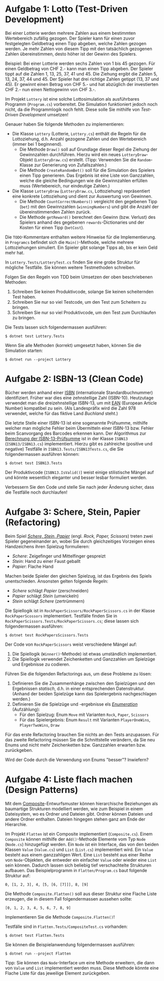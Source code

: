 # Aufgabe 1: Lotto (Test-Driven Development)

Bei einer Lotterie werden mehrere Zahlen aus einem bestimmten Wertebereich
zufällig gezogen. Der Spieler kann für einen zuvor festgelegten Geldbetrag einen
Tipp abgeben, welche Zahlen gezogen werden. Je mehr Zahlen von diesem Tipp mit
den tatsächlich gezogenen Zahlen übereinstimmen, desto höher ist der Gewinn des
Spielers.

Beispiel: Bei einer Lotterie werden sechs Zahlen von 1 bis 45 gezogen. Für einen
Geldbetrag von CHF 2.- kann man einen Tipp abgeben. Der Spieler tippt auf die
Zahlen 1, 13, 25, 37, 41 und 45. Die Ziehung ergibt die Zahlen 5, 13, 24, 37, 44
und 45. Der Spieler hat drei richtige Zahlen getippt (13, 37 und 45). Er gewinnt
einen Betrag von CHF 5.- und hat abzüglich der investierten CHF 2.- nun einen
Nettogewinn von CHF 3.-.

Im Projekt `Lottery` ist eine solche Lottosimulation als ausführbares Programm
(`Program.cs`) vorbereitet.  Die Simulation funktioniert jedoch noch nicht, da
die Programmlogik noch fehlt.  Diese solle Sie mithilfe von _Test-Driven
Development_ umsetzen!

Genauer haben Sie folgende Methoden zu implementieren:

- Die Klasse `Lottery` (Lotterie, `Lottery.cs`) enthält die Regeln für die
Lottoziehung, d.h.  Anzahl gezogene Zahlen und den Wertebereich (immer bei 1
beginnend).
    - Die Methode `Draw()` soll auf Grundlage dieser Regel die Ziehung der
    Gewinnzahlen durchführen. Hierzu wird ein neues `LotteryDraw`-Objekt
    (`LotteryDraw.cs`) erstellt. (Tipp: Verwenden Sie die `Random`-Klasse zur
    Generierung von Zufallszahlen.)
    - Die Methode `CreateRandomBet()` soll für die Simulation des Spielers einen
    Tipp generieren. Das Ergebnis ist eine Liste von Ganzzahlen, welche die
    gleiche Bedingungen wie die Gewinnzahlen erfüllen muss (Wertebereich, nur
    eindeutige Zahlen.)
- Die Klasse `LotteryDraw` (`LotteryDraw.cs`, Lottoziehung) repräsentiert eine
konkrete Lottoziehung und dient zur Auswertung von Gewinnen.
    - Die Methode `CountCorrectNumbers()` vergleicht den gegebenen Tipp (`bet`)
    mit den Gewinnzahlen (`winningNumbers`) und gibt die Anzahl der
    übereinstimmenden Zahlen zurück.
    - Die Methode `getReward()` berechnet den Gewinn (bzw. Verlust) des Spielers
    anhand des gegebenen `rewards`-Dictionaries und der Kosten für einen Tipp
    (`betCost`).
    
Die `TODO`-Kommentare enthalten weitere Hinweise für die Implementierung.  in
`Programcs` befindet sich die `Main()`-Methode, welche mehrere Lottoziehungen
simuliert. Ein Spieler gibt solange Tipps ab, bis er kein Geld mehr hat.

In `Lottery.Tests/LotteryTest.cs` finden Sie eine grobe Struktur für mögliche
Testfälle. Sie können weitere Testmethoden schreiben.

Folgen Sie den Regeln von TDD beim Umsetzen der oben beschriebenen Methoden:

1. Schreiben Sie keinen Produktivcode, solange Sie keinen scheiternden Test haben.
2. Schreiben Sie nur so viel Testcode, um den Test zum Scheitern zu bringen.
3. Schreiben Sie nur so viel Produktivcode, um den Test zum Durchlaufen zu bringen.

Die Tests lassen sich folgendermassen ausführen:

    $ dotnet test Lottery.Tests

Wenn Sie alle Methoden (korrekt) umgesetzt haben, können Sie die Simulation starten:

    $ dotnet run --project Lottery

# Aufgabe 2: ISBN-13 (Clean Code)

Bücher werden anhand einer
[ISBN](https://de.wikipedia.org/wiki/Internationale_Standardbuchnummer)
(internationale Standardbuchnummer) identifiziert. Früher war dies eine
zehnstellige Zahl (ISBN-10). Heutzutage verwendet man die dreizehnstellige
ISBN-13, um mit [EAN](https://de.wikipedia.org/wiki/European_Article_Number)
(European Article Number) kompatibel zu sein. (Als Landespräfix wird die Zahl
978 verwendet, welche für das fiktive Land _Buchland_ steht.)

Die letzte Stelle einer ISBN-13 ist eine sogenannte Prüfsumme, mithilfe welcher
man mögliche Fehler beim Übermitteln einer ISBN-13 bzw. Fehler beim Scanvorgang
des Barcodes erkennen kann. Der Algorithmus zur [Berechnung der
ISBN-13-Prüfsumme](https://de.wikipedia.org/wiki/Internationale_Standardbuchnummer#ISBN-13)
ist in der Klasse `ISBN13` (`ISBN13/ISBN13.cs`) implementiert. Hierzu gibt es
zahlreiche (positive und negative) Testfälle in `ISBN13.Tests/ISBN13Tests.cs`,
die Sie folgendermassen ausführen können:

    $ dotnet test ISBN13.Tests

Der Produktivcode (`ISBN13.IsValid()`) weist einige stilistische Mängel auf und
könnte wesentlich eleganter und besser lesbar formuliert werden.

Verbessern Sie den Code und stelle Sie nach jeder Änderung sicher, dass die
Testfälle noch durchlaufen!

# Aufgabe 3: Schere, Stein, Papier (Refactoring)

Beim Spiel [_Schere, Stein,
Papier_](https://de.wikipedia.org/wiki/Schere,_Stein,_Papier) (engl. _Rock,
Paper, Scissors_) treten zwei Spieler gegeneinander an, wobei Sie durch
gleichzeitiges Vorzeigen eines Handzeichens ihren Spielzug formulieren:

- _Schere_: Zeigefinger und Mittelfinger gespreizt
- _Stein_: Hand zu einer Faust geballt
- _Papier_: Flache Hand

Machen beide Spieler den gleichen Spielzug, ist das Ergebnis des Spiels
unentschieden. Ansonsten gelten folgende Regeln:

- _Schere_ schlägt _Papier_ (zerschneiden)
- _Papier_ schlägt _Stein_ (umwickeln)
- _Stein_ schlägt _Schere_ (zertrümmern)

Die Spiellogik ist in `RockPaperScissors/RockPaperScissors.cs` in der Klasse `RockPaperScossors` implementiert. Testfälle finden Sie in `RockPaperScissors.Tests/RockPaperScissors.cs`; diese lassen sich folgendermassen ausführen:

    $ dotnet test RockPapersScissors.Tests

Der Code von `RockPaperScissors` weist verschiedene Mängel auf:

1. Die Spiellogik (`Winner()`-Methode) ist etwas umständlich implementiert.
2. Die Spiellogik verwendet Zeichenketten und Ganzzahlen um Spielzüge und
Ergebnisse zu codieren.

Führen Sie die folgenden Refactorings aus, um diese Probleme zu lösen:

1. Definieren Sie die Zusammenhänge zwischen den Spielzügen und den Ergebnissen
_statisch_, d.h. in einer entsprechenden Datenstruktur. (Anhand der beiden
Spielzüge kann das Spielergebnis nachgeschlagen werden.)
2. Definieren Sie die Spielzüge und -ergebnisse els
[_Enumeration_](https://learn.microsoft.com/en-us/dotnet/csharp/language-reference/builtin-types/enum)
(Aufzählung):
    - Für den Spielzug: Enum `Move` mit Varianten `Rock`, `Paper`, `Scissors`
    - Für das Spielergebnis: Enum `Result` mit Varianten `PlayerOneWins`,
    `PlayerTwoWins`, `Draw`
    
Für das erste Refactoring brauchen Sie nichts an den Tests anzupassen. Für das
zweite Refactoring müssen Sie die Schnittstelle verändern, da Sie neu Enums und
nicht mehr Zeichenketten bzw. Ganzzahlen erwarten bzw. zurückgeben.

Wird der Code durch die Verwendung von Enums "besser"? Inwiefern?

# Aufgabe 4: Liste flach machen (Design Patterns)

Mit dem
[Composite](https://refactoring.guru/design-patterns/composite)-Entwurfsmuster
können hierarchische Beziehungen als baumartige Strukturen modelliert werden,
wie zum Beispiel in einem Dateisystem, wo es Ordner und Dateien gibt. Ordner
können Dateien und andere Ordner enthalten. Dateien hingegen stehen ganz am Ende
der Hierarchie.

Im Projekt `Flatten` ist ein Composite implementiert (`Composite.cs`). Einem
`Composite` können mithilfe der `Add()`-Methode Elemente vom Typ `Node`
(`Node.cs`) hinzugefügt werden. Ein `Node` ist ein Interface, das von den beiden
Klassen `Value` (`Value.cs`) und `List` (`List.cs`) implementiert wird. Ein
`Value` besteht aus einem ganzzahligen Wert. Eine `List` besteht aus einer Reihe
von `Node`-Objekten, die entweder ein einfacher `Value` oder wieder eine `List`
sein können. Dadurch lassen sich beliebig tief verschachtelte Strukturen
aufbauen. Das Beispielprogramm in `Flatten/Program.cs` baut folgende  Struktur
auf:

    0, [1, 2, 3], 4, [5, [6, [7]]], 8, [9]

Die Methode `Composite.Flatten()` soll aus dieser Struktur eine Flache Liste
erzeugen, die in diesem Fall folgendermassen aussehen sollte:

    [0, 1, 2, 3, 4, 5, 6, 7, 8, 9]

Implementieren Sie  die Methode `Composite.Flatten()`!

Testfälle sind in `Flatten.Tests/CompositeTest.cs` vorhanden:

    $ dotnet test Flatten.Tests

Sie können die Beispielanwendung folgendermassen ausführen:

    $ dotnet run --project Flatten

Tipp: Sie können das `Node`-Interface um eine Methode erweitern, die dann von
`Value` und `List` implementiert werden muss. Diese Methode könnte eine Flache
Liste für das jeweilige Element zurückgeben.
